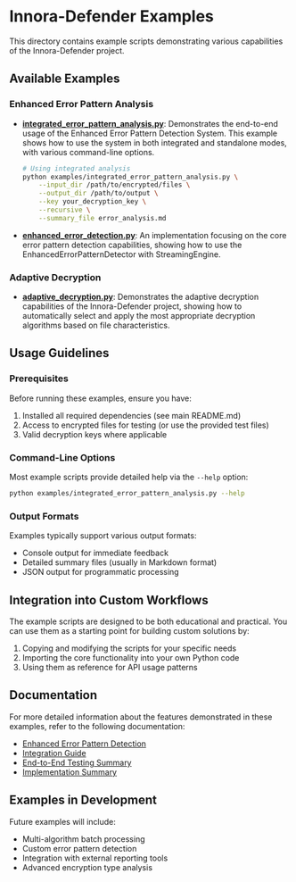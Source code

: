 # Innora-Defender Examples

This directory contains example scripts demonstrating various capabilities of the Innora-Defender project.

## Available Examples

### Enhanced Error Pattern Analysis

- [**integrated_error_pattern_analysis.py**](integrated_error_pattern_analysis.py): Demonstrates the end-to-end usage of the Enhanced Error Pattern Detection System. This example shows how to use the system in both integrated and standalone modes, with various command-line options.

  ```bash
  # Using integrated analysis
  python examples/integrated_error_pattern_analysis.py \
      --input_dir /path/to/encrypted/files \
      --output_dir /path/to/output \
      --key your_decryption_key \
      --recursive \
      --summary_file error_analysis.md
  ```

- [**enhanced_error_detection.py**](enhanced_error_detection.py): An implementation focusing on the core error pattern detection capabilities, showing how to use the EnhancedErrorPatternDetector with StreamingEngine.

### Adaptive Decryption

- [**adaptive_decryption.py**](adaptive_decryption.py): Demonstrates the adaptive decryption capabilities of the Innora-Defender project, showing how to automatically select and apply the most appropriate decryption algorithms based on file characteristics.

## Usage Guidelines

### Prerequisites

Before running these examples, ensure you have:

1. Installed all required dependencies (see main README.md)
2. Access to encrypted files for testing (or use the provided test files)
3. Valid decryption keys where applicable

### Command-Line Options

Most example scripts provide detailed help via the `--help` option:

```bash
python examples/integrated_error_pattern_analysis.py --help
```

### Output Formats

Examples typically support various output formats:

- Console output for immediate feedback
- Detailed summary files (usually in Markdown format)
- JSON output for programmatic processing

## Integration into Custom Workflows

The example scripts are designed to be both educational and practical. You can use them as a starting point for building custom solutions by:

1. Copying and modifying the scripts for your specific needs
2. Importing the core functionality into your own Python code
3. Using them as reference for API usage patterns

## Documentation

For more detailed information about the features demonstrated in these examples, refer to the following documentation:

- [Enhanced Error Pattern Detection](../docs/ENHANCED_ERROR_PATTERN_DETECTION.md)
- [Integration Guide](../docs/INTEGRATION_GUIDE.md)
- [End-to-End Testing Summary](../docs/SUMMARY_OF_END_TO_END_TESTING.md)
- [Implementation Summary](../docs/IMPLEMENTATION_SUMMARY_2025_05_06.md)

## Examples in Development

Future examples will include:

- Multi-algorithm batch processing
- Custom error pattern detection
- Integration with external reporting tools
- Advanced encryption type analysis